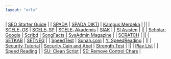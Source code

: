 ```yaml
---
layout: "urls"
---
```


| [SEO Starter Guide](https://developers.google.com/search/docs/beginner/seo-starter-guide) |
| [SPADA](https://admin-spada.kemdikbud.go.id/) | [SPADA DIKTI](https://spadadikti.id/home-landing/) | [Kampus Merdeka](https://kampusmerdeka.kemdikbud.go.id/) |
||
| [SCELE: OS](https://scele.cs.ui.ac.id/course/view.php?id=3020) | [SCELE: SP](https://scele.cs.ui.ac.id/course/view.php?id=2975) | [SCELE: Akademis](https://scele.cs.ui.ac.id/mod/forum/view.php?id=1) | [SIAK](https://academic.ui.ac.id/) |
| [SI Asisten](https://siasisten.cs.ui.ac.id/) |
||
| [Scholar: Google](https://scholar.google.com/) | [Scribd](https://www.scribd.com/) | [SongFacts](https://www.songfacts.com/) | [SysAdmin Magazine](https://www.netwrix.com/sysadmin_magazine.html) |
| [SCRATCH](https://scratch.mit.edu/) |
||
| [SETKAB](https://jdih.setkab.go.id/) | [SETNEG](https://jdih.setneg.go.id/) |
| [SpeedTest](https://www.comparitech.com/internet-providers/speed-test/) | [Sunah.com](https://sunnah.com/) | [Y: SpeedReading](https://youtu.be/RmmQyE00vl4/) |
||
| [Security Tutorial](https://riseup.net/en/security) | [Security Cain and Abel](https://www.youtube.com/watch?v=EGlq6J1E7no) | [Strength Test](http://rumkin.com/tools/password/passchk.php) |
||
| [Play List](https://www.youtube.com/playlist?list=PLBSbnqa_elVtZHIifu6EQody-AYNTOEq0) |
| [Speed Reading](https://youtu.be/RmmQyE00vl4) |
| [SU: Clean Script](https://superuser.com/questions/236930/how-to-clean-up-output-of-linux-script-command) | [SE: Remove Control Chars](https://unix.stackexchange.com/questions/14684/removing-control-chars-including-console-codes-colours-from-script-output) |

